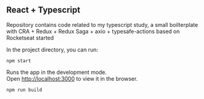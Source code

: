 ## React + Typescript

Repository contains code related to my typescript study, a small boilterplate with CRA + Redux + Redux Saga + axio + typesafe-actions based on Rocketseat started

In the project directory, you can run:

`npm start`

Runs the app in the development mode.<br>
Open [http://localhost:3000](http://localhost:3000) to view it in the browser.

`npm run build`
